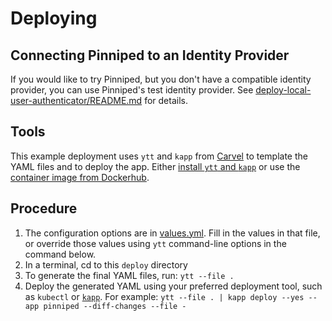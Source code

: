 # Deploying

## Connecting Pinniped to an Identity Provider

If you would like to try Pinniped, but you don't have a compatible identity provider,
you can use Pinniped's test identity provider.
See [deploy-local-user-authenticator/README.md](../deploy-local-user-authenticator/README.md)
for details.

## Tools

This example deployment uses `ytt` and `kapp` from [Carvel](https://carvel.dev/) to template the YAML files
and to deploy the app.
Either [install `ytt` and `kapp`](https://carvel.dev/) or use the [container image from Dockerhub](https://hub.docker.com/r/k14s/image/tags).

## Procedure

1. The configuration options are in [values.yml](values.yaml). Fill in the values in that file, or override those values
   using `ytt` command-line options in the command below.
2. In a terminal, cd to this `deploy` directory
3. To generate the final YAML files, run: `ytt --file .`
4. Deploy the generated YAML using your preferred deployment tool, such as `kubectl` or [`kapp`](https://get-kapp.io/).
   For example: `ytt --file . | kapp deploy --yes --app pinniped --diff-changes --file -`
